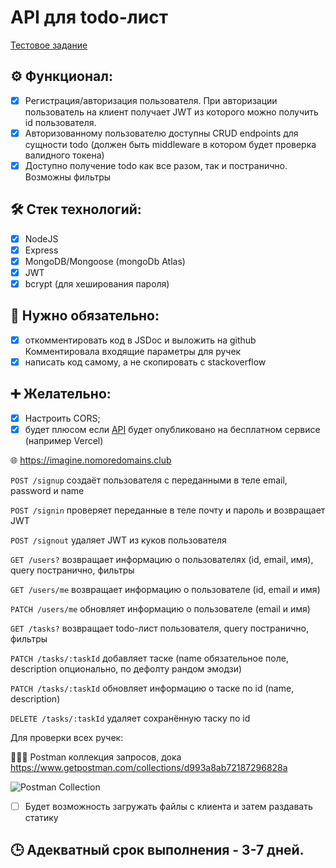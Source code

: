 # API для todo-лист
[Тестовое задание](https://github.com/auroraptor/november-26)
## ⚙️ Функционал:
- [x] Регистрация/авторизация пользователя. При авторизации пользователь на клиент получает JWT из которого можно получить id пользователя.
- [x] Авторизованному пользователю доступны CRUD endpoints для сущности todo (должен быть middleware в котором будет проверка валидного токена)
- [x] Доступно получение todo как все разом, так и постранично. Возможны фильтры

## 🛠 Стек технологий:
- [x] NodeJS
- [x] Express
- [x] MongoDB/Mongoose (mongoDb Atlas)
- [x] JWT
- [x] bcrypt (для хеширования пароля)

## 💯 Нужно обязательно:
- [x] откомментировать код в JSDoc и выложить на github
Комментировала входящие параметры для ручек
- [x] написать код самому, а не скопировать с stackoverflow

## ➕ Желательно:
- [x] Настроить CORS;
- [x] будет плюсом если [API](https://imagine.nomoredomains.club) будет опубликовано на бесплатном сервисе (например Vercel)

🌐 https://imagine.nomoredomains.club

`POST /signup` создаёт пользователя с переданными в теле email, password и name

`POST /signin` проверяет переданные в теле почту и пароль и возвращает JWT

`POST /signout` удаляет JWT из куков пользователя

`GET /users?` возвращает информацию о пользователях (id, email, имя), query постранично, фильтры

`GET /users/me` возвращает информацию о пользователе (id, email и имя)

`PATCH /users/me` обновляет информацию о пользователе (email и имя) 

`GET /tasks?` возвращает todo-лист пользователя, query постранично, фильтры 

`PATCH /tasks/:taskId` добавляет таске (name обязательное поле, description опционально, по дефолту рандом эмодзи)

`PATCH /tasks/:taskId` обновляет информацию о таске по id (name, description)

`DELETE /tasks/:taskId` удаляет сохранённую таску по id

Для проверки всех ручек:

🧑🏻‍🚀 Postman коллекция запросов, дока https://www.getpostman.com/collections/d993a8ab72187296828a 

![Postman Collection](https://i.imgur.com/WaO6ny0.png)

- [ ] Будет возможность загружать файлы с клиента и затем раздавать статику

## 🕒 Адекватный срок выполнения - 3-7 дней.

